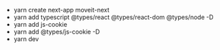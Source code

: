 - yarn create next-app moveit-next
- yarn add typescript @types/react @types/react-dom @types/node -D
- yarn add js-cookie
- yarn add @types/js-cookie -D
- yarn dev